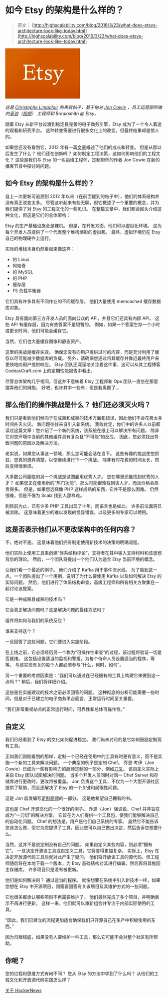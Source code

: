# 如今 Etsy 的架构是什么样的？

> 原文： [http://highscalability.com/blog/2016/3/23/what-does-etsys-architecture-look-like-today.html](http://highscalability.com/blog/2016/3/23/what-does-etsys-architecture-look-like-today.html)

![](img/9e364140091b80d83d988a6634e2f7c6.png)

*这是 [Christophe Limpalair](https://twitter.com/ScaleYourCode) 的来宾帖子，基于他对 [Jon Cowie](https://twitter.com/jonlives) ，员工运营部所做的[采访](https://scaleyourcode.com/interviews/interview/25)（[视频](https://www.youtube.com/watch?v=3vV4YiqKm1o)） 工程师和 Breaksmith @ Etsy。*

随着 Etsy 从新平台过渡到稳定且完善的电子商务引擎，Etsy 成为了一个令人着迷的观看和研究平台。 这种转变需要进行很多文化上的改变，但最终结果却是惊人的。

如果您还没有看到它，2012 年有一篇[文章](http://highscalability.com/blog/2012/1/9/the-etsy-saga-from-silos-to-happy-to-billions-of-pageviews-a.html)概述了他们的成长和转变。 但是从那以后发生了什么？ 他们还在创新吗？ 如何制定工程决策，这如何影响他们的工程文化？ 这些是我们与 Etsy 的一名运维工程师，定制厨师的作者 Jon Cowie 在新的播客节目中探讨的问题。

## [](#what-does-etsys-architecture-look-like-nowadays)如今 Etsy 的架构是什么样的？

自上一次更新可追溯到 2012 年以来（在前面提到的帖子中），他们的体系结构并没有真正改变太多。 尽管这听起来有些无聊，但它概述了一个重要的概念，并为我们提供了对 Etsy 的工程文化的一些见识。 在整篇文章中，我们都会回头介绍这种文化，但这是它们的总体架构：

Etsy 的生产基础设施全是裸机。 但是，在开发方面，他们可以虚拟化环境。 这为每个开发人员提供了一个代表整个堆栈缩影的虚拟机。 最终，虚拟环境仍在 Etsy 自己的物理硬件上运行。

实际的堆栈本身仍然看起来像这样：

*   的 Linux
*   阿帕奇
*   的 MySQL
*   的 PHP
*   缓存层
*   F5 负载平衡器

它们具有许多具有不同作业的不同缓存层。 他们大量使用 memcached 缓存数据库对象。

Etsy 具有面向第三方开发人员的面向公众的 API，并且它们还具有内部 API。 这些 API 有缓存层，因为有些答案不是短暂的。 例如，如果一个答案生存一个小时或更长时间，他们可能会缓存它。

当然，它们也大量缓存图像和静态资产。

这里的挑战是缓存失效。 确保您没有向用户提供过时的内容，而是充分利用了缓存以尽可能减少数据库的负载。 另外，请确保您通过将其缓存并靠近最终用户来更快地向用户提供响应。 Etsy 团队还深深地关注着这件事，这可以从其工程博客 CodeasCraft.com 上的定期性能报告中看出。

尽管总体架构几乎相同，但这并不意味着 Etsy 工程师和 Ops 团队一直坐在那里摆弄他们的拇指。 好吧，也许其中一些有，但是我离题了...

## [](#so-what-are-their-ops-challenges-do-they-still-have-to-put-out-fires)那么他们的操作挑战是什么？ 他们还必须灭火吗？

我们只是看到他们倾向于在成熟和成熟的技术方面犯错误，因此他们不会花费太多时间扑灭火灾。 新问题往往来自引入新系统。 我敢肯定，你们中的许多人以前都读过这篇文章：您介绍了一个新的系统，该系统在纸上可以解决所有问题。 除非它对您环境中当前的其他组件具有复杂且“不可能”的反应。 因此，您必须找出导致问题的原因以及解决方法。

老实说，如果您从事这一领域，那么您可能会活在当下。 这些有趣的挑战使您抓狂，您真的想弄清楚，以便继续进行下一个挑战。 除非有时花费的时间太长，然后变得很麻烦。

大多数公司面临的另一个挑战是试图雇用优秀人才。 您在哪里还能找到优秀的人才？ 如果您正在使用新的“热门功能”，那么可能很难找到该人才，而且价格会昂贵得多。 但是，如果您选择像 PHP 这样成熟的东西，它并不是那么困难。 仍然很难，但是不像为 Scala 找到人那样难。

到目前为止，已有许多 PHP 工具出现了十年，而语言也是如此。 许多前沿漏洞已被消除。 这意味着更少的难以发现的怪异错误，以及更多的专家可以聘用。

## [](#does-that-mean-they-never-change-anything-in-their-architecture)这是否表示他们从不更改架构中的任何内容？

不，绝对不是。 这意味着他们拥有制定使用新技术的决策的明确流程。

他们实际上使用工具来创建“体系结构评论”，支持者在其中输入支持材料和该思想背后的理论。 然后，一个团队将提出一个他们认为适合 Etsy 当前环境的概念。

让我们看一个最近的例子。 他们介绍了 Kafka 用于事件流水线。 为了做到这一点，一个团队提出了一个用例，说明了为什么要使用 Kafka 以及如何解决 Etsy 的实际问题。 然后，他们进行了体系结构审查，高级工程师和所有相关方聚集在一起讨论该提案。

它是一种成熟且成熟的技术吗？

它会真正解决问题吗？这是解决问题的最佳方法吗？

组件将如何与我们的系统反应？

谁来支持这个？

一旦回答了这些问题，它们便进入实施阶段。

在上线之前，它必须经历另一个称为“可操作性审查”的过程，该过程将验证一切是否就绪。 这包括设置适当的监视和警报，为每个待命人员设置适当的程序，等等。 与该实现有关的每个人都必须参与“什么，何时，如何”。

另一个重要的考虑因素是：“我们可以通过在已经拥有的工具上构建它来做到这一点吗？” 稍后，我们将详细介绍。

这些是在实施建议的技术之前必须回答的问题。 这种彻底的分析可能需要一些时间，但是对于已建立的电子商务平台而言，正常运行时间至关重要。

“我们非常重视站点的正常运行时间，可靠性和总体可操作性。”

## [](#customizing)自定义

我们已经看到了 Etsy 的文化如何促进稳定。 我们尚未讨论的是它如何鼓励定制现有工具。

正如我们刚刚看到的那样，定制一个已经在使用中的工具有时更有意义，而不是实施一个新的工具来解决问题。 一个典型的例子是定制 Chef。 乔恩·考伊（Jon Cowie）已成为一些有影响力的厨师定制的一部分，例如[刀叉](https://github.com/jonlives/knife-spork)。 该自定义实际上来自 Etsy 团队试图解决的问题。 当多个开发人员同时对同一 Chef Server 和存储库进行更改时，更改将被覆盖。 Jon 负责这个工具，不仅为一个大型开源社区提供了帮助，而且还解决了 Etsy 的一个关键和局限性问题。

这是 Jon 启发编写[定制厨师](http://shop.oreilly.com/product/0636920032984.do)的一部分。 这是他希望自己拥有的书。

这也是 Chef 开源文化的一个很好的例子。 乔恩（Jon）强调说，Chef 并非旨在成为“一刀切”的解决方案。 它旨在为人们提供一个工具包，使我们能够解决自己的自动化问题。 Chef 的想法是，用户是他们自己系统的专家。 虽然它不能告诉您该怎么做，但它为您提供了工具，因此您可以自己做出决定，然后告诉您想要什么。

当然，这并不是说定制没有自己的问题。 如果自定义某些内容，则必须“拥有它”。 一旦决定开源该工具或自定义工具，它将变得更加复杂。 实际上，Etsy 在决定开放源代码工具后就对此产生了疑问。 他们将开放该工具的源代码，但工程师随后将在本地下载一个版本，为 Etsy 基础结构对其进行编辑，然后再将其推回主存储库。 许多项目只是没有被更新。

他们是如何解决的？ 通过适当的程序。 就像想要在系统中引入新技术一样，如果您想在 Etsy 中开源项目，则需要回答有关该项目及其维护方式的一些问题。

它也很多都承认哪些项目不再需要维护了。 他们最终完成了多个项目，并明确表示不再进行更新。 这样一来，他们就可以重新组合并专注于内部实际使用的工具。

“因此，我们已建立的流程更加适合确保我们只开源自己在生产中积极使用的东西。”

因为归根结底，如果没有人要维护一种工具，那么它可能不会对整个社区有所帮助。

## [](#what-about-you)你呢？

您的过程和思维方式有何不同？ 您从 Etsy 的方法中学到了什么吗？ 从他们的工程文化和开放源代码实践怎么样？

[关于 HackerNews](https://news.ycombinator.com/item?id=11345723)